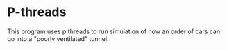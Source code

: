 # P-threads
This program uses p threads to run simulation of how an order of cars can go into a "poorly ventilated" tunnel.
